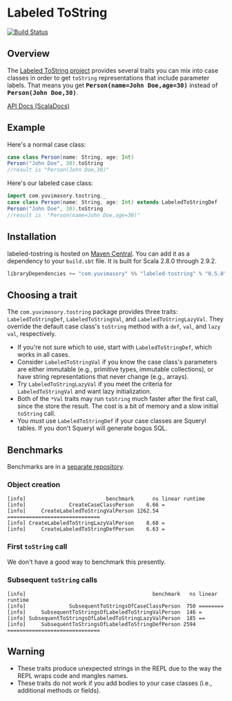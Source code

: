 # Labeled ToString #

[![Build Status](http://ci.yuvimasory.com/job/labeled-tostring/badge/icon)](http://ci.yuvimasory.com/job/labeled-tostring/)

## Overview ##
The [Labeled ToString project](https://github.com/ymasory/labeled-tostring) provides several traits you can mix into case classes in order to get `toString` representations that include parameter labels. That means you get <strong><tt>Person(name=John Doe,age=30)</tt></strong> instead of <strong><tt>Person(John Doe,30)</tt></strong>.

[API Docs (ScalaDocs)](http://ci.yuvimasory.com/job/labeled-tostring/javadoc/?#package)

## Example ##
Here's a normal case class:

```scala
case class Person(name: String, age: Int)
Person("John Doe", 30).toString
//result is "Person(John Doe,30)"
```

Here's our labeled case class:

```scala
import com.yuvimasory.tostring._
case class Person(name: String, age: Int) extends LabeledToStringDef
Person("John Doe", 30).toString
//result is  "Person(name=John Doe,age=30)"
```

## Installation ##
labeled-tostring is hosted on [Maven Central](http://central.maven.org/maven2/com/yuvimasory/). You can add it as a dependency to your `build.sbt` file. It is built for Scala 2.8.0 through 2.9.2.

```scala
libraryDependencies += "com.yuvimasory" %% "labeled-tostring" % "0.5.0"
```

## Choosing a trait ##
The `com.yuvimasory.tostring` package provides three traits: `LabeledToStringDef`, `LabeledToStringVal`, and `LabeledToStringLazyVal`. They override the default case class's `toString` method with a `def`, `val`, and `lazy val`, respectively.

* If you're not sure which to use, start with `LabeledToStringDef`, which works in all cases.
* Consider `LabeledToStringVal` if you know the case class's parameters are either immutable (e.g., primitive types, immutable collections), or have string representations that never change (e.g., arrays).
* Try `LabeledToStringLazyVal` if you meet the criteria for `LabeledToStringVal` and want lazy initialization.
* Both of the `*Val` traits may run `toString` much faster after the first call, since the store the result. The cost is a bit of memory and a slow initial `toString` call.
* You *must* use `LabeledToStringDef` if your case classes are Squeryl tables. If you don't Squeryl will generate bogus SQL.

## Benchmarks ##
Benchmarks are in a [separate repository](https://github.com/ymasory/labeled-tostring-benchmarks).

### Object creation ###

    [info]                          benchmark      ns linear runtime
    [info]              CreateCaseClassPerson    6.66 =
    [info]     CreateLabeledToStringValPerson 1262.54 ==============================
    [info] CreateLabeledToStringLazyValPerson    8.68 =
    [info]     CreateLabeledToStringDefPerson    6.63 =

### First `toString` call ###
We don't have a good way to benchmark this presently.

### Subsequent `toString` calls ###

    [info]                                         benchmark   ns linear runtime
    [info]              SubsequentToStringsOfCaseClassPerson  750 ========
    [info]     SubsequentToStringsOfLabeledToStringValPerson  146 =
    [info] SubsequentToStringsOfLabeledToStringLazyValPerson  185 ==
    [info]     SubsequentToStringsOfLabeledToStringDefPerson 2594 ==============================

## Warning ##
* These traits produce unexpected strings in the REPL due to the way the REPL wraps code and mangles names.
* These traits do not work if you add bodies to your case classes (i.e., additional methods or fields).

